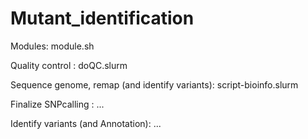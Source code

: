 # Mutant_identification

Modules:
module.sh

Quality control :
doQC.slurm

Sequence genome, remap (and identify variants):
script-bioinfo.slurm

Finalize SNPcalling :
...

Identify variants (and Annotation):
...
